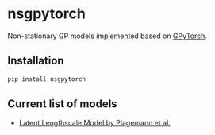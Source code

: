 # nsgpytorch

Non-stationary GP models implemented based on [GPyTorch](https://gpytorch.ai/).

## Installation
```bash
pip install nsgpytorch
```

## Current list of models
* [Latent Lengthscale Model by Plagemann et al.](http://ais.informatik.uni-freiburg.de/publications/papers/plagemann08ecml.pdf)